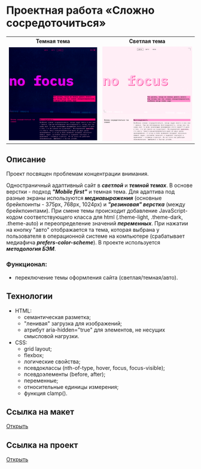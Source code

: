 <h1>Проектная работа «Сложно сосредоточиться»</h1>

<table>
    <tr>
      <th>Темная тема</th>
      <th>Светлая тема</th>
    </tr>
    <tr>
      <td>
        <img src="./images/dark-theme.png">
      </td>
      <td>
        <img src="./images/light-theme.png">
      </td>
    </tr>
</table>

<h2>Описание</h2>
<p>Проект посвящен проблемам концентрации внимания.</p>
<p>Одностраничный адаптивный сайт в <i><b>светлой</b></i> и <i><b>темной темах</b></i>. В основе верстки - подход <i><b>"Mobile first"</b></i> и темная тема. Для адаптива под разные экраны используются <i><b>медиавыражения</b></i> (основные брейкпоинты - 375px, 768px, 1024px) и <i><b>"резиновая" верстка</b></i> (между брейкпоинтами). При смене темы происходит добавление JavaScript-кодом соответствующего класса для html (.theme-light, .theme-dark, .theme-auto) и переопределение значений <i><b>переменных</b></i>. При нажатии на кнопку "авто" отображается та тема, которая выбрана у пользователя в операционной системе на компьютере (срабатывает медиафича <i><b>prefers-color-scheme</b></i>). В проекте используется <i><b>методология БЭМ</b></i>.</p>
<h3>Функционал:</h3>
<ul>
  <li>переключение темы оформления сайта (светлая/темная/авто).</li>
</ul>

<h2>Технологии</h2>
<ul>
  <li>HTML:
    <ul>
      <li>семантическая разметка;</li>
      <li>"ленивая" загрузка для изображений;</li>
      <li>атрибут aria-hidden="true" для элементов, не несущих смысловой нагрузки.</li>
    </ul>
  </li>
  <li>CSS:
    <ul>
      <li>grid layout;</li>
      <li>flexbox;</li>
      <li>логические свойства;</li>
      <li>псевдоклассы (nth-of-type, hover, focus, focus-visible);</li>
      <li>псевдоэлементы (before, after);</li>
      <li>переменные;</li>
      <li>относительные единицы измерения;</li>
      <li>функция clamp().</li>
    </ul>
  </li>
</ul>

<h2>Ссылка на макет</h2>
<a href="https://www.figma.com/file/lCqDbWjgllgJtb2hmCqfyX/%236-Сложно-сосредоточиться?type=design&node-id=601-480&mode=design&t=NItYLDjP8pf6dZaL-0">Открыть</a>

<h2>Ссылка на проект</h2>
<a href="https://juliadik.github.io/slozhno-sosredotochitsya/index.html">Открыть</a>